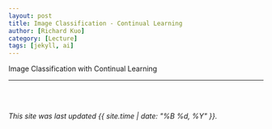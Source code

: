```yaml
---
layout: post
title: Image Classification - Continual Learning
author: [Richard Kuo]
category: [Lecture]
tags: [jekyll, ai]
---
```


Image Classification with Continual Learning

---


<br>
<br>

*This site was last updated {{ site.time | date: "%B %d, %Y" }}.*

